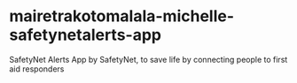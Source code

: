 # mairetrakotomalala-michelle-safetynetalerts-app
SafetyNet Alerts App by SafetyNet, to save life by connecting people to first aid responders 

